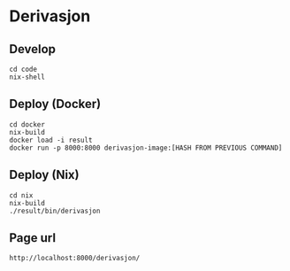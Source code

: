 # Derivasjon

## Develop

```
cd code
nix-shell
```

## Deploy (Docker)
```
cd docker
nix-build
docker load -i result
docker run -p 8000:8000 derivasjon-image:[HASH FROM PREVIOUS COMMAND]
```

## Deploy (Nix)
```
cd nix
nix-build
./result/bin/derivasjon
```

## Page url

`http://localhost:8000/derivasjon/`
